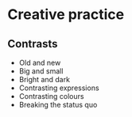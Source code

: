 # Creative practice

## Contrasts

+ Old and new
+ Big and small
+ Bright and dark
+ Contrasting expressions
+ Contrasting colours
+ Breaking the status quo

